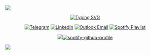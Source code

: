 <img src="https://capsule-render.vercel.app/api?type=waving&height=124&color=0:020024,48:580078,100:000000&reversal=true&textBg=false&section=header&descAlign=100&descAlignY=100">

<div align="center">

<a href="https://git.io/typing-svg"><img src="https://readme-typing-svg.demolab.com?font=Fira+Code&duration=2000&pause=1000&color=B60000&center=true&width=435&lines=Hello+Friend." alt="Typing SVG" /></a>


[![Telegram](https://img.shields.io/badge/Telegram-2EA2D8?style=for-the-badge&logo=telegram&logoColor=black)](https://t.me/Hounaar)
[![LinkedIn](https://img.shields.io/badge/LinkedIn-0A63BC?style=for-the-badge&logo=linkedin&logoColor=black)](https://linkedin.com/in/parsabe)
[![Outlook Email](https://img.shields.io/badge/Outlook-590091?style=for-the-badge&logo=gmail&logoColor=black)](mailto:parsabe99@outlook.com)
[![Spotify Playlist](https://img.shields.io/badge/Spotify-1DD05D?style=for-the-badge&logo=spotify&logoColor=black)](https://open.spotify.com/playlist/3UZ2YKsrUQpSwY54p6Zjgf?si=f20351ec6a1e4294)


<img src="https://github-readme-stats.vercel.app/api/top-langs/?username=parsabe&layout=pie&bg_color=0d0d2b&title_color=ff79c6&text_color=ffffff&icon_color=ff79c6&border_color=4b0082&langs_count=8">[![spotify-github-profile](https://spotify-github-profile.kittinanx.com/api/view?uid=31agnkou56q6es2iqmijzzxrhpfu&cover_image=true&theme=default&show_offline=false&background_color=121212&interchange=false&bar_color=40008f)](https://github.com/kittinan/spotify-github-profile)




</div>
<img src="https://capsule-render.vercel.app/api?type=waving&height=124&color=0:020024,48:580078,100:000000&reversal=true&textBg=false&section=footer&descAlign=100&descAlignY=100">

